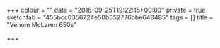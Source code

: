+++
colour = ""
date = "2018-09-25T19:22:15+00:00"
private = true
sketchfab = "455bcc0356724e50b352776bbe648485"
tags = []
title = "Venom McLaren 650s"

+++
